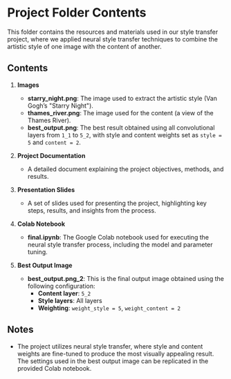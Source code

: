 # Project Folder Contents

This folder contains the resources and materials used in our style transfer project, where we applied neural style transfer techniques to combine the artistic style of one image with the content of another.

## Contents

1. **Images**  
   - **starry_night.png**: The image used to extract the artistic style (Van Gogh’s "Starry Night").  
   - **thames_river.png**: The image used for the content (a view of the Thames River).  
   - **best_output.png**: The best result obtained using all convolutional layers from `1_1` to `5_2`, with style and content weights set as `style = 5` and `content = 2`.

2. **Project Documentation**  
   - A detailed document explaining the project objectives, methods, and results.

3. **Presentation Slides**  
   - A set of slides used for presenting the project, highlighting key steps, results, and insights from the process.

4. **Colab Notebook**  
   - **final.ipynb**: The Google Colab notebook used for executing the neural style transfer process, including the model and parameter tuning.

5. **Best Output Image**  
   - **best_output.png_2**: This is the final output image obtained using the following configuration:  
     - **Content layer**: `5_2`  
     - **Style layers**: All layers  
     - **Weighting**: `weight_style = 5`, `weight_content = 2`

## Notes
- The project utilizes neural style transfer, where style and content weights are fine-tuned to produce the most visually appealing result. The settings used in the best output image can be replicated in the provided Colab notebook.
